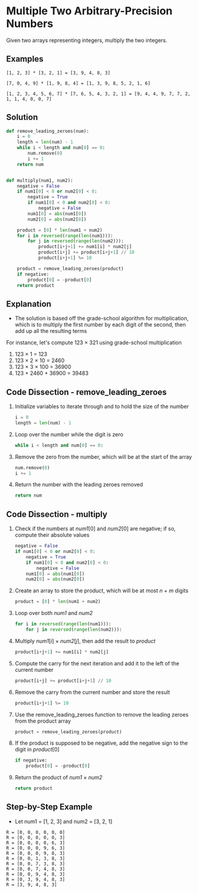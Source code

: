 # Multiple Two Arbitrary-Precision Numbers
Given two arrays representing integers, multiply the two integers.

## Examples
```
[1, 2, 3] * [3, 2, 1] = [3, 9, 4, 8, 3]

[7, 0, 4, 9] * [1, 9, 8, 4] = [1, 3, 9, 8, 5, 2, 1, 6]

[1, 2, 3, 4, 5, 6, 7] * [7, 6, 5, 4, 3, 2, 1] = [9, 4, 4, 9, 7, 7, 2, 1, 1, 4, 0, 0, 7]
```

## Solution
```python
def remove_leading_zeroes(num):
    i = 0
    length = len(num) - 1
    while i < length and num[0] == 0:
        num.remove(0)
        i += 1
    return num


def multiply(num1, num2):
    negative = False
    if num1[0] < 0 or num2[0] < 0:
        negative = True
        if num1[0] < 0 and num2[0] < 0:
            negative = False
        num1[0] = abs(num1[0])
        num2[0] = abs(num2[0])

    product = [0] * len(num1 + num2)
    for i in reversed(range(len(num1))):
        for j in reversed(range(len(num2))):
            product[i+j+1] += num1[i] * num2[j]
            product[i+j] += product[i+j+1] // 10
            product[i+j+1] %= 10

    product = remove_leading_zeroes(product)
    if negative:
        product[0] = -product[0]
    return product
```

## Explanation
* The solution is based off the grade-school algorithm for multiplication, which is to multiply the first number by each digit of the second, then add up all the resulting terms

For instance, let's compute 123 &times; 321 using grade-school multiplication
1. 123 &times; 1 = 123
2. 123 &times; 2 &times; 10 = 2460
3. 123 &times; 3 &times; 100 = 36900
4. 123 &plus; 2460 &plus; 36900 = 39483

## Code Dissection - remove_leading_zeroes
1. Initialize variables to iterate through and to hold the size of the number
    ```python
    i = 0
    length = len(num) - 1
    ```
2. Loop over the number while the digit is zero
    ```python
    while i < length and num[0] == 0:
    ```
3. Remove the zero from the number, which will be at the start of the array
    ```python
    num.remove(0)
    i += 1
    ```
4. Return the number with the leading zeroes removed
    ```python
    return num
    ```

## Code Dissection - multiply
1. Check if the numbers at _num1_[0] and _num2_[0] are negative; if so, compute their absolute values
    ```python
    negative = False
    if num1[0] < 0 or num2[0] < 0:
        negative = True
        if num1[0] < 0 and num2[0] < 0:
            negative = False
        num1[0] = abs(num1[0])
        num2[0] = abs(num2[0])
    ```
2. Create an array to store the product, which will be at most _n_ + _m_ digits
    ```python
    product = [0] * len(num1 + num2)
    ```
3. Loop over both _num1_ and _num2_
    ```python
    for i in reversed(range(len(num1))):
        for j in reversed(range(len(num2))):
    ```
4. Multiply _num1_[_i_] &times; _num2_[_j_], then add the result to _product_
    ```python
    product[i+j+1] += num1[i] * num2[j]
    ```
5. Compute the carry for the next iteration and add it to the left of the current number
    ```python
    product[i+j] += product[i+j+1] // 10
    ```
6. Remove the carry from the current number and store the result
    ```python
    product[i+j+1] %= 10
    ```
7. Use the remove_leading_zeroes function to remove the leading zeroes from the product array
    ```python
    product = remove_leading_zeroes(product)
8. If the product is supposed to be negative, add the negative sign to the digit in _product_[0]
    ```python
    if negative:
        product[0] = -product[0]
    ```
9. Return the product of _num1_ &times; _num2_
    ```python
    return product
    ```

## Step-by-Step Example
* Let num1 = [1, 2, 3] and num2 = [3, 2, 1]
```
R = [0, 0, 0, 0, 0, 0]
R = [0, 0, 0, 0, 0, 3]
R = [0, 0, 0, 0, 6, 3]
R = [0, 0, 0, 9, 6, 3]
R = [0, 0, 0, 9, 8, 3]
R = [0, 0, 1, 3, 8, 3]
R = [0, 0, 7, 3, 8, 3]
R = [0, 0, 7, 4, 8, 3]
R = [0, 0, 9, 4, 8, 3]
R = [0, 3, 9, 4, 8, 3]
R = [3, 9, 4, 8, 3]
```